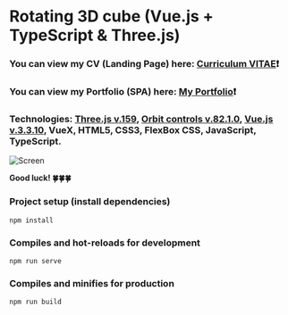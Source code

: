 # Rotating 3D cube (Vue.js + TypeScript & Three.js) #
### You can view my CV (Landing Page) here: [Curriculum VITAE](https://zorger27.github.io)❗️ ###
### You can view my Portfolio (SPA) here: [My Portfolio](https://Zorin.Expert)❗️ ###
### Technologies: [Three.js v.159](https://github.com/mrdoob/three.js/releases), [Orbit controls v.82.1.0](https://threejs.org/docs/#examples/en/controls/OrbitControls), [Vue.js v.3.3.10](https://v3.ru.vuejs.org), VueX, HTML5, CSS3, FlexBox CSS, JavaScript, TypeScript. ###
![Screen](https://github.com/Zorger27/Vue-Threejs-1/assets/30940416/09b4a1ca-156d-4973-8ad7-7c1d69b9440d)

__Good luck! 🍀🍀🍀__
### Project setup (install dependencies)
```
npm install
```

### Compiles and hot-reloads for development
```
npm run serve
```

### Compiles and minifies for production
```
npm run build
```

